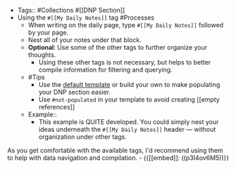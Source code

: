 - Tags:: #Collections #[[DNP Section]]
- Using the `#[[My Daily Notes]]` tag #Processes
    - When writing on the daily page, type `#[[My Daily Notes]]` followed by your page. 
    - Nest all of your notes under that block.
    - **Optional**: Use some of the other tags to further organize your thoughts. 
        - Using these other tags is not necessary, but helps to better compile information for filtering and querying. 
    - #Tips
        - Use the [default template](((qONZuXh3Y))) or build your own to make populating your DNP section easier. 
        - Use `#not-populated` in your template to avoid creating [[empty references]]
    - Example::
        - This example is QUITE developed. You could simply nest your ideas underneath the `#[[My Daily Notes]]` header — without organization under other tags. 

As you get comfortable with the available tags, I'd recommend using them to help with data navigation and compilation.
        - {{[[embed]]: ((p3I4ov6M5))}}
